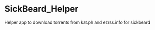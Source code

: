 SickBeard_Helper
================

Helper app to download torrents from kat.ph and ezrss.info for sickbeard